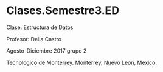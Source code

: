 # Clases.Semestre3.ED
Clase: Estructura de Datos

Profesor: Delia Castro

Agosto-Diciembre 2017 grupo 2

Tecnologico de Monterrey. Monterrey, Nuevo Leon, Mexico.
